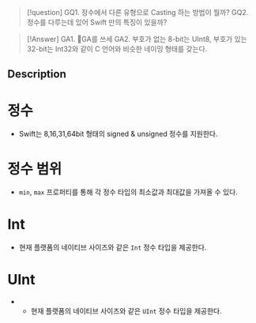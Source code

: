 >[!question]
>GQ1. 정수에서 다른 유형으로 Casting 하는 방법이 뭘까?
>GQ2. 정수를 다루는데 있어 Swift 만의 특징이 있을까?

>[!Answer]
>GA1. GA를 쓰세
>GA2. 부호가 없는 8-bit는 UInt8, 부호가 있는 32-bit는 Int32와 같이 C 언어와 비슷한 네이밍 형태를 갖는다.

## Description

# 정수
- Swift는 8,16,31,64bit 형태의 signed & unsigned 정수를 지원한다.

# 정수 범위 
- `min`, `max` 프로퍼티를 통해 각 정수 타입의 최소값과 최대값을 가져올 수 있다.

# Int
- 현재 플랫폼의 네이티브 사이즈와 같은 `Int` 정수 타입을 제공한다.

# UInt
- - 현재 플랫폼의 네이티브 사이즈와 같은 `UInt` 정수 타입을 제공한다.